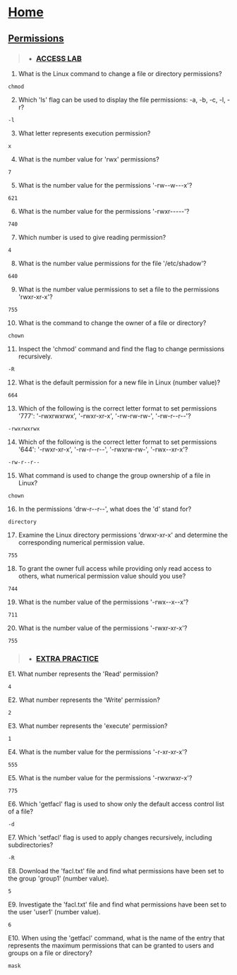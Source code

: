 # [Home](README.md)

## [Permissions](Permissions.md)

> * ### [ACCESS LAB][Access Lab]

1. What is the Linux command to change a file or directory permissions?

```
chmod
```

2. Which 'ls' flag can be used to display the file permissions: -a, -b, -c, -l, -r?

```
-l
```

3. What letter represents execution permission?

```
x
```

4. What is the number value for 'rwx' permissions?

```
7
```

5. What is the number value for the permissions '-rw--w---x'?

```
621
```

6. What is the number value for the permissions '-rwxr-----'?

```
740
```

7. Which number is used to give reading permission?

```
4
```

8. What is the number value permissions for the file '/etc/shadow'?

```
640
```

9. What is the number value permissions to set a file to the permissions 'rwxr-xr-x'?

```
755
```

10. What is the command to change the owner of a file or directory?

```
chown
```

11. Inspect the 'chmod' command and find the flag to change permissions recursively.

```
-R
```

12. What is the default permission for a new file in Linux (number value)?

```
664
```

13. Which of the following is the correct letter format to set permissions '777': '-rwxrwxrwx', '-rwxr-xr-x', '-rw-rw-rw-', '-rw-r--r--'?

```
-rwxrwxrwx
```

14. Which of the following is the correct letter format to set permissions '644': '-rwxr-xr-x', '-rw-r--r--', '-rwxrw-rw-', '-rwx--xr-x'?

```
-rw-r--r--
```

15. What command is used to change the group ownership of a file in Linux?

```
chown
```

16. In the permissions 'drw-r--r--', what does the 'd' stand for?

```
directory
```

17. Examine the Linux directory permissions 'drwxr-xr-x' and determine the corresponding numerical permission value.

```
755
```

18. To grant the owner full access while providing only read access to others, what numerical permission value should you use?

```
744
```

19. What is the number value of the permissions '-rwx--x--x'?

```
711
```

20. What is the number value of the permissions '-rwxr-xr-x'?

```
755
```

> * ### [EXTRA PRACTICE][Extra Practice]

E1. What number represents the 'Read' permission?

```
4
```

E2. What number represents the 'Write' permission?

```
2
```

E3. What number represents the 'execute' permission?

```
1
```

E4. What is the number value for the permissions '-r-xr-xr-x'?

```
555
```

E5. What is the number value for the permissions '-rwxrwxr-x'?

```
775
```

E6. Which 'getfacl' flag is used to show only the default access control list of a file?

```
-d
```

E7. Which 'setfacl' flag is used to apply changes recursively, including subdirectories?

```
-R
```

E8. Download the 'facl.txt' file and find what permissions have been set to the group 'group1' (number value).

```
5
```

E9. Investigate the 'facl.txt' file and find what permissions have been set to the user 'user1' (number value).

```
6
```

E10. When using the 'getfacl' command, what is the name of the entry that represents the maximum permissions that can be granted to users and groups on a file or directory?

```
mask
```

[Access Lab]: #access-lab
[Extra Practice]: #extra-practice
